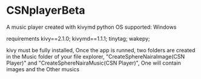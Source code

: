 # CSNplayerBeta
A music player created with kivymd python
OS supported: Windows

requirements
kivy==2.1.0;
kivymd==1.1.1;
tinytag; 
wakepy;

kivy must be fully installed,
Once the app is runned, two folders are created in the Music folder of your file explorer, "CreateSphereNairaImage(CSN Player)" and "CreateSphereNairaMusic(CSN Player)", One will contain images and the Other musics
